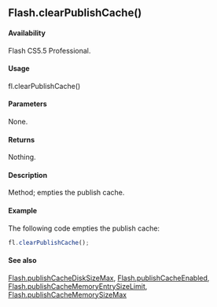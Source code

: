 ## Flash.clearPublishCache()

#### Availability

Flash CS5.5 Professional.

#### Usage

fl.clearPublishCache()

#### Parameters

None.

#### Returns

Nothing.

#### Description

Method; empties the publish cache.

#### Example

The following code empties the publish cache:

```javascript
fl.clearPublishCache();
```

#### See also

[Flash.publishCacheDiskSizeMax](../Flash_object/Flash50.md), [Flash.publishCacheEnabled](../Flash_object/Flash51.md), [Flash.publishCacheMemoryEntrySizeLimit](../Flash_object/Flash52.md), [Flash.publishCacheMemorySizeMax](../Flash_object/Flash53.md)

